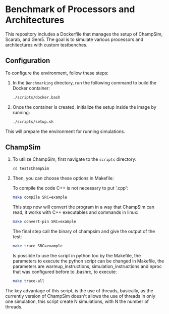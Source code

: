 # Benchmark of Processors and Architectures

This repository includes a Dockerfile that manages the setup of ChampSim, 
Scarab, and Gem5. The goal is to simulate various processors and architectures 
with custom testbenches.

## Configuration

To configure the environment, follow these steps:

1. In the `Benchmarking` directory, run the following command to build the 
Docker container:

    ```bash
    ./scripts/docker.bash
    ```

2. Once the container is created, initialize the setup inside the image by 
running:

    ```bash
    ./scripts/setup.sh
    ```

This will prepare the environment for running simulations.

## ChampSim

1.  To utilize ChampSim, first navigate to the `scripts` directory:
    
    ```bash
    cd testsChampSim
    ```
    
2.  Then, you can choose these options in Makefile:
    
    To compile the code C++ is not necessary to put '.cpp':
    ```bash
    make compile SRC=example
    ```
    
    This step now will convert the program in a way that ChampSim can read, it 
    works with C++ executables and commands in linux:
    ```bash
    make convert-pin SRC=example
    ```
    
    The final step call the binary of champsim and give the output of the test:
    ```bash
    make trace SRC=example
    ```
    
    Is possible to use the script in python too by the Makefile, the parameters
    to execute the python script can be changed in Makefile, the parameters are
    warmup_instructions, simulation_instructions and nproc that was configured
    before to .bashrc, to execute:
    ```bash
    make trace-all
    ``` 


The key advantage of this script, is the use of threads, basically, as the 
currently version of ChampSim doesn't allows the use of threads in only one 
simulation, this script create N simulations, with N the number of threads.



